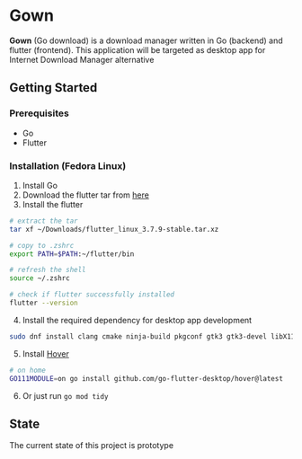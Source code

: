 # **Gown**
**Gown** (Go download) is a download manager written in Go (backend) and flutter (frontend). This application will be targeted as desktop app for Internet Download Manager alternative

## **Getting Started**
### Prerequisites
- Go
- Flutter

### Installation (Fedora Linux)
1. Install Go
2. Download the flutter tar from [here](https://docs.flutter.dev/get-started/install/linux)
3. Install the flutter
   
```bash
# extract the tar
tar xf ~/Downloads/flutter_linux_3.7.9-stable.tar.xz

# copy to .zshrc
export PATH=$PATH:~/flutter/bin

# refresh the shell
source ~/.zshrc

# check if flutter successfully installed 
flutter --version
```

4. Install the required dependency for desktop app development
```bash
sudo dnf install clang cmake ninja-build pkgconf gtk3 gtk3-devel libX11-devel libXcursor-devel libXrandr-devel libXinerama-devel mesa-libGL-devel libXi-devel  libXxf86vm-devel
```
5. Install [Hover](https://hover.build)
```bash
# on home
GO111MODULE=on go install github.com/go-flutter-desktop/hover@latest
```
6. Or just run `go mod tidy`


## **State**
The current state of this project is prototype
